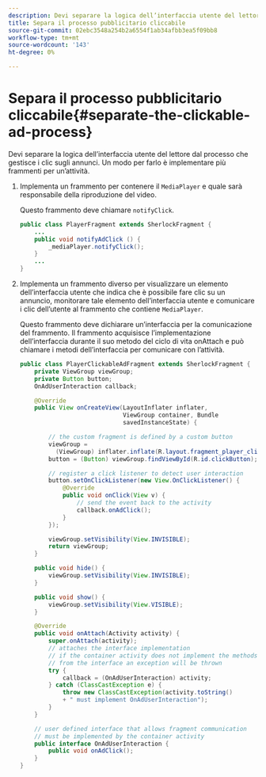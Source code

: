 ```yaml
---
description: Devi separare la logica dell’interfaccia utente del lettore dal processo che gestisce i clic sugli annunci. Un modo per farlo è implementare più frammenti per un’attività.
title: Separa il processo pubblicitario cliccabile
source-git-commit: 02ebc3548a254b2a6554f1ab34afbb3ea5f09bb8
workflow-type: tm+mt
source-wordcount: '143'
ht-degree: 0%

---
```


# Separa il processo pubblicitario cliccabile{#separate-the-clickable-ad-process}

Devi separare la logica dell’interfaccia utente del lettore dal processo che gestisce i clic sugli annunci. Un modo per farlo è implementare più frammenti per un’attività.

1. Implementa un frammento per contenere il `MediaPlayer` e quale sarà responsabile della riproduzione del video.

   Questo frammento deve chiamare `notifyClick`.

   ```java
   public class PlayerFragment extends SherlockFragment { 
       ... 
       public void notifyAdClick () { 
           _mediaPlayer.notifyClick(); 
       } 
       ... 
   } 
   ```

1. Implementa un frammento diverso per visualizzare un elemento dell’interfaccia utente che indica che è possibile fare clic su un annuncio, monitorare tale elemento dell’interfaccia utente e comunicare i clic dell’utente al frammento che contiene `MediaPlayer`.

   Questo frammento deve dichiarare un’interfaccia per la comunicazione del frammento. Il frammento acquisisce l’implementazione dell’interfaccia durante il suo metodo del ciclo di vita onAttach e può chiamare i metodi dell’interfaccia per comunicare con l’attività.

   ```java
   public class PlayerClickableAdFragment extends SherlockFragment { 
       private ViewGroup viewGroup; 
       private Button button; 
       OnAdUserInteraction callback; 
   
       @Override 
       public View onCreateView(LayoutInflater inflater,  
                                ViewGroup container, Bundle 
                                savedInstanceState) { 
   
           // the custom fragment is defined by a custom button 
           viewGroup =  
             (ViewGroup) inflater.inflate(R.layout.fragment_player_clickable_ad, container, false); 
           button = (Button) viewGroup.findViewById(R.id.clickButton); 
   
           // register a click listener to detect user interaction 
           button.setOnClickListener(new View.OnClickListener() { 
               @Override 
               public void onClick(View v) { 
                   // send the event back to the activity 
                   callback.onAdClick(); 
               } 
           }); 
   
           viewGroup.setVisibility(View.INVISIBLE); 
           return viewGroup; 
       } 
   
       public void hide() { 
           viewGroup.setVisibility(View.INVISIBLE); 
       } 
   
       public void show() { 
           viewGroup.setVisibility(View.VISIBLE);  
       } 
   
       @Override 
       public void onAttach(Activity activity) { 
           super.onAttach(activity); 
           // attaches the interface implementation 
           // if the container activity does not implement the methods  
           // from the interface an exception will be thrown 
           try { 
               callback = (OnAdUserInteraction) activity; 
           } catch (ClassCastException e) { 
               throw new ClassCastException(activity.toString() 
               + " must implement OnAdUserInteraction"); 
           }  
       } 
   
       // user defined interface that allows fragment communication 
       // must be implemented by the container activity 
       public interface OnAdUserInteraction { 
           public void onAdClick(); 
       } 
   } 
   ```
